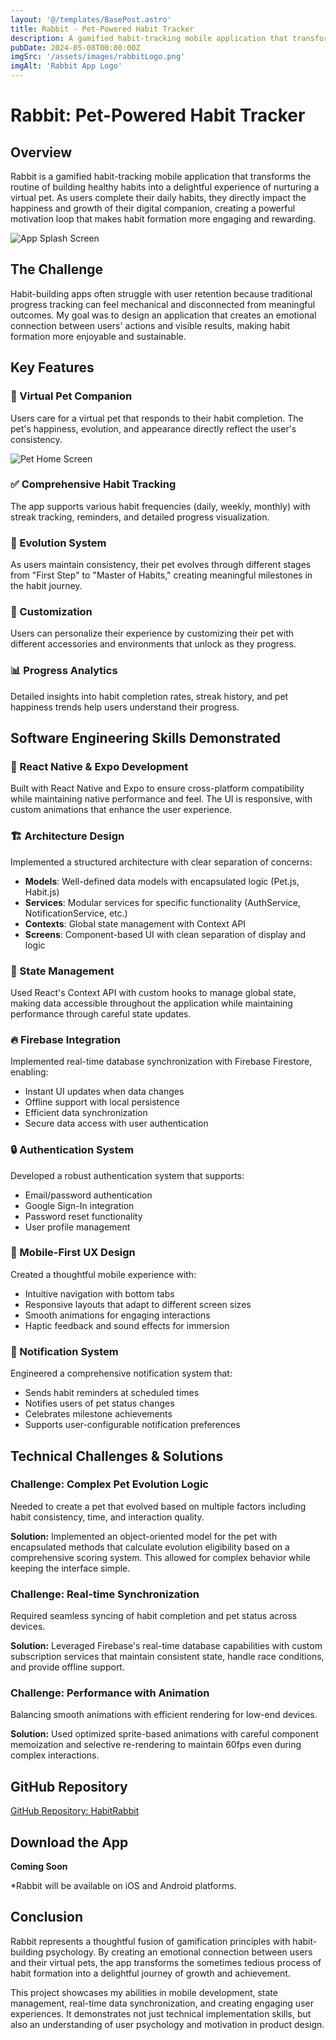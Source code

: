 ```yaml
---
layout: '@/templates/BasePost.astro'
title: Rabbit - Pet-Powered Habit Tracker
description: A gamified habit-tracking mobile application that transforms building habits into nurturing a virtual pet
pubDate: 2024-05-08T00:00:00Z
imgSrc: '/assets/images/rabbitLogo.png'
imgAlt: 'Rabbit App Logo'
---
```


# Rabbit: Pet-Powered Habit Tracker

## Overview

Rabbit is a gamified habit-tracking mobile application that transforms the routine of building healthy habits into a delightful experience of nurturing a virtual pet. As users complete their daily habits, they directly impact the happiness and growth of their digital companion, creating a powerful motivation loop that makes habit formation more engaging and rewarding.

![App Splash Screen](/assets/images/rabbit-splash.png)

## The Challenge

Habit-building apps often struggle with user retention because traditional progress tracking can feel mechanical and disconnected from meaningful outcomes. My goal was to design an application that creates an emotional connection between users' actions and visible results, making habit formation more enjoyable and sustainable.

## Key Features

### 🐰 Virtual Pet Companion
Users care for a virtual pet that responds to their habit completion. The pet's happiness, evolution, and appearance directly reflect the user's consistency.

![Pet Home Screen](/assets/images/rabbit-home.jpg)

### ✅ Comprehensive Habit Tracking
The app supports various habit frequencies (daily, weekly, monthly) with streak tracking, reminders, and detailed progress visualization.

### 🌟 Evolution System
As users maintain consistency, their pet evolves through different stages from "First Step" to "Master of Habits," creating meaningful milestones in the habit journey.

### 🎨 Customization
Users can personalize their experience by customizing their pet with different accessories and environments that unlock as they progress.

### 📊 Progress Analytics
Detailed insights into habit completion rates, streak history, and pet happiness trends help users understand their progress.

## Software Engineering Skills Demonstrated

### 📱 React Native & Expo Development
Built with React Native and Expo to ensure cross-platform compatibility while maintaining native performance and feel. The UI is responsive, with custom animations that enhance the user experience.

### 🏗️ Architecture Design
Implemented a structured architecture with clear separation of concerns:
- **Models**: Well-defined data models with encapsulated logic (Pet.js, Habit.js)
- **Services**: Modular services for specific functionality (AuthService, NotificationService, etc.)
- **Contexts**: Global state management with Context API
- **Screens**: Component-based UI with clean separation of display and logic

### 🔄 State Management
Used React's Context API with custom hooks to manage global state, making data accessible throughout the application while maintaining performance through careful state updates.

### 🔥 Firebase Integration
Implemented real-time database synchronization with Firebase Firestore, enabling:
- Instant UI updates when data changes
- Offline support with local persistence
- Efficient data synchronization
- Secure data access with user authentication

### 🔒 Authentication System
Developed a robust authentication system that supports:
- Email/password authentication
- Google Sign-In integration
- Password reset functionality
- User profile management

### 📱 Mobile-First UX Design
Created a thoughtful mobile experience with:
- Intuitive navigation with bottom tabs
- Responsive layouts that adapt to different screen sizes
- Smooth animations for engaging interactions
- Haptic feedback and sound effects for immersion

### 🔔 Notification System
Engineered a comprehensive notification system that:
- Sends habit reminders at scheduled times
- Notifies users of pet status changes
- Celebrates milestone achievements
- Supports user-configurable notification preferences

## Technical Challenges & Solutions

### Challenge: Complex Pet Evolution Logic
Needed to create a pet that evolved based on multiple factors including habit consistency, time, and interaction quality.

**Solution:** Implemented an object-oriented model for the pet with encapsulated methods that calculate evolution eligibility based on a comprehensive scoring system. This allowed for complex behavior while keeping the interface simple.

### Challenge: Real-time Synchronization
Required seamless syncing of habit completion and pet status across devices.

**Solution:** Leveraged Firebase's real-time database capabilities with custom subscription services that maintain consistent state, handle race conditions, and provide offline support.

### Challenge: Performance with Animation
Balancing smooth animations with efficient rendering for low-end devices.

**Solution:** Used optimized sprite-based animations with careful component memoization and selective re-rendering to maintain 60fps even during complex interactions.

## GitHub Repository

[GitHub Repository: HabitRabbit](https://github.com/skyboak/HabitRabbit)

## Download the App

**Coming Soon**

*Rabbit will be available on iOS and Android platforms.

## Conclusion

Rabbit represents a thoughtful fusion of gamification principles with habit-building psychology. By creating an emotional connection between users and their virtual pets, the app transforms the sometimes tedious process of habit formation into a delightful journey of growth and achievement.

This project showcases my abilities in mobile development, state management, real-time data synchronization, and creating engaging user experiences. It demonstrates not just technical implementation skills, but also an understanding of user psychology and motivation in product design.
